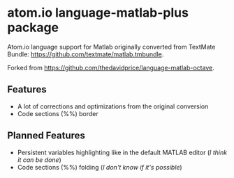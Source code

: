 # atom.io language-matlab-plus package
Atom.io language support for Matlab originally converted from TextMate Bundle: https://github.com/textmate/matlab.tmbundle.

Forked from https://github.com/thedavidprice/language-matlab-octave.

## Features
- A lot of corrections and optimizations from the original conversion
- Code sections (%%) border

## Planned Features
- Persistent variables highlighting like in the default MATLAB editor (*I think it can be done*)
- Code sections (%%) folding (*I don't know if it's possible*)
